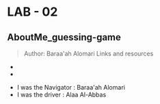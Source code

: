 # LAB - 02
## AboutMe_guessing-game


>Author: Baraa'ah Alomari
 Links and resources 
 +
 +
 
* I was the Navigator : Baraa'ah Alomari
* I was the driver : Alaa Al-Abbas